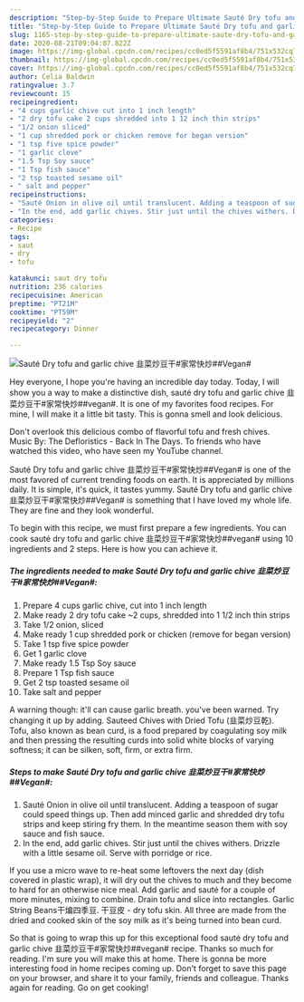 ```yaml
---
description: "Step-by-Step Guide to Prepare Ultimate Sauté Dry tofu and garlic chive 韭菜炒豆干#家常快炒##Vegan#"
title: "Step-by-Step Guide to Prepare Ultimate Sauté Dry tofu and garlic chive 韭菜炒豆干#家常快炒##Vegan#"
slug: 1165-step-by-step-guide-to-prepare-ultimate-saute-dry-tofu-and-garlic-chive-vegan
date: 2020-08-21T09:04:07.822Z
image: https://img-global.cpcdn.com/recipes/cc0ed5f5591af8b4/751x532cq70/saute-dry-tofu-and-garlic-chive-韭菜炒豆干家常快炒vegan-recipe-main-photo.jpg
thumbnail: https://img-global.cpcdn.com/recipes/cc0ed5f5591af8b4/751x532cq70/saute-dry-tofu-and-garlic-chive-韭菜炒豆干家常快炒vegan-recipe-main-photo.jpg
cover: https://img-global.cpcdn.com/recipes/cc0ed5f5591af8b4/751x532cq70/saute-dry-tofu-and-garlic-chive-韭菜炒豆干家常快炒vegan-recipe-main-photo.jpg
author: Celia Baldwin
ratingvalue: 3.7
reviewcount: 15
recipeingredient:
- "4 cups garlic chive cut into 1 inch length"
- "2 dry tofu cake 2 cups shredded into 1 12 inch thin strips"
- "1/2 onion sliced"
- "1 cup shredded pork or chicken remove for began version"
- "1 tsp five spice powder"
- "1 garlic clove"
- "1.5 Tsp Soy sauce"
- "1 Tsp fish sauce"
- "2 tsp toasted sesame oil"
- " salt and pepper"
recipeinstructions:
- "Sauté Onion in olive oil until translucent. Adding a teaspoon of sugar could speed things up. Then add minced garlic and shredded dry tofu strips and keep stiring fry them. In the meantime season them with soy sauce and fish sauce."
- "In the end, add garlic chives. Stir just until the chives withers. Drizzle with a little sesame oil. Serve with porridge or rice."
categories:
- Recipe
tags:
- saut
- dry
- tofu

katakunci: saut dry tofu 
nutrition: 236 calories
recipecuisine: American
preptime: "PT21M"
cooktime: "PT59M"
recipeyield: "2"
recipecategory: Dinner

---
```



![Sauté Dry tofu and garlic chive 韭菜炒豆干#家常快炒##Vegan#](https://img-global.cpcdn.com/recipes/cc0ed5f5591af8b4/751x532cq70/saute-dry-tofu-and-garlic-chive-韭菜炒豆干家常快炒vegan-recipe-main-photo.jpg)

Hey everyone, I hope you're having an incredible day today. Today, I will show you a way to make a distinctive dish, sauté dry tofu and garlic chive 韭菜炒豆干#家常快炒##vegan#. It is one of my favorites food recipes. For mine, I will make it a little bit tasty. This is gonna smell and look delicious.

Don&#39;t overlook this delicious combo of flavorful tofu and fresh chives. Music By: The Defloristics - Back In The Days. To friends who have watched this video, who have seen my YouTube channel.

Sauté Dry tofu and garlic chive 韭菜炒豆干#家常快炒##Vegan# is one of the most favored of current trending foods on earth. It is appreciated by millions daily. It is simple, it's quick, it tastes yummy. Sauté Dry tofu and garlic chive 韭菜炒豆干#家常快炒##Vegan# is something that I have loved my whole life. They are fine and they look wonderful.


To begin with this recipe, we must first prepare a few ingredients. You can cook sauté dry tofu and garlic chive 韭菜炒豆干#家常快炒##vegan# using 10 ingredients and 2 steps. Here is how you can achieve it.

<!--inarticleads1-->

##### The ingredients needed to make Sauté Dry tofu and garlic chive 韭菜炒豆干#家常快炒##Vegan#:

1. Prepare 4 cups garlic chive, cut into 1 inch length
1. Make ready 2 dry tofu cake ~2 cups, shredded into 1 1/2 inch thin strips
1. Take 1/2 onion, sliced
1. Make ready 1 cup shredded pork or chicken (remove for began version)
1. Take 1 tsp five spice powder
1. Get 1 garlic clove
1. Make ready 1.5 Tsp Soy sauce
1. Prepare 1 Tsp fish sauce
1. Get 2 tsp toasted sesame oil
1. Take  salt and pepper


A warning though: it&#39;ll can cause garlic breath. you&#39;ve been warned. Try changing it up by adding. Sauteed Chives with Dried Tofu (韭菜炒豆乾). Tofu, also known as bean curd, is a food prepared by coagulating soy milk and then pressing the resulting curds into solid white blocks of varying softness; it can be silken, soft, firm, or extra firm. 

<!--inarticleads2-->

##### Steps to make Sauté Dry tofu and garlic chive 韭菜炒豆干#家常快炒##Vegan#:

1. Sauté Onion in olive oil until translucent. Adding a teaspoon of sugar could speed things up. Then add minced garlic and shredded dry tofu strips and keep stiring fry them. In the meantime season them with soy sauce and fish sauce.
1. In the end, add garlic chives. Stir just until the chives withers. Drizzle with a little sesame oil. Serve with porridge or rice.


If you use a micro wave to re-heat some leftovers the next day (dish covered in plastic wrap), it will dry out the chives to much and they become to hard for an otherwise nice meal. Add garlic and sauté for a couple of more minutes, mixing to combine. Drain tofu and slice into rectangles. Garlic String Beans干煸四季豆. 干豆皮 - dry tofu skin. All three are made from the dried and cooked skin of the soy milk as it&#39;s being turned into bean curd. 

So that is going to wrap this up for this exceptional food sauté dry tofu and garlic chive 韭菜炒豆干#家常快炒##vegan# recipe. Thanks so much for reading. I'm sure you will make this at home. There is gonna be more interesting food in home recipes coming up. Don't forget to save this page on your browser, and share it to your family, friends and colleague. Thanks again for reading. Go on get cooking!
